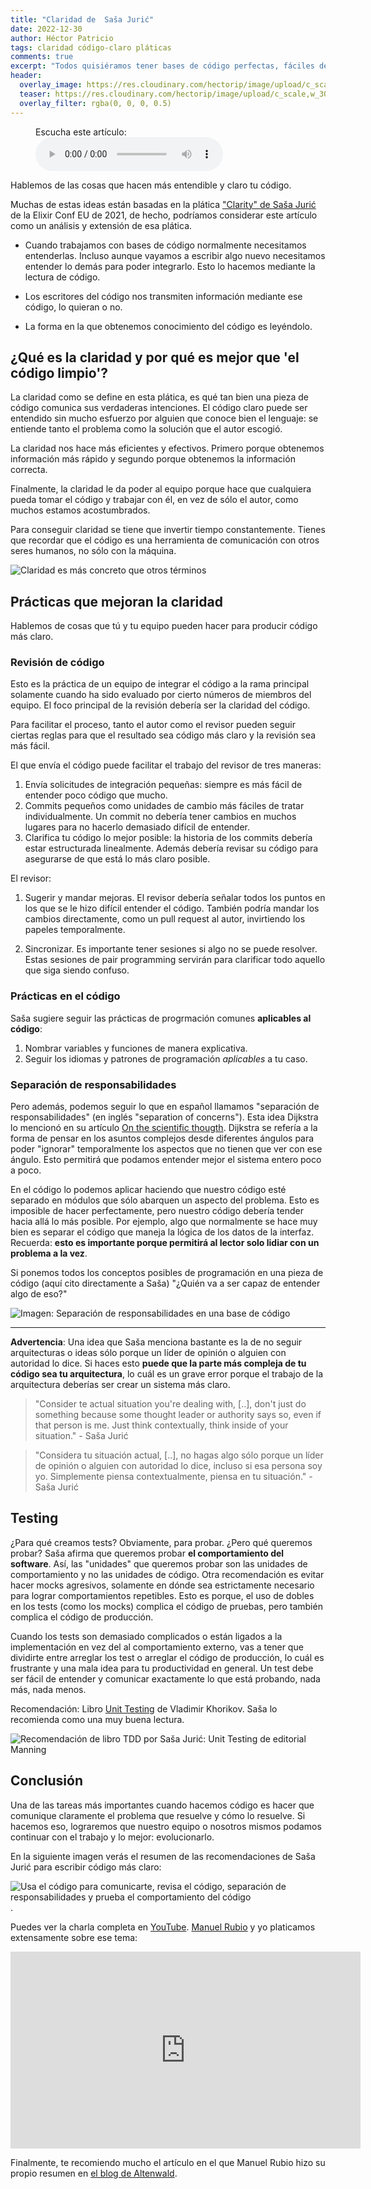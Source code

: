 ```yaml
---
title: "Claridad de  Saša Jurić"
date: 2022-12-30
author: Héctor Patricio
tags: claridad código-claro pláticas
comments: true
excerpt: "Todos quisiéramos tener bases de código perfectas, fáciles de mantener y totalmente claras. Esto es casi imposible, pero podemos acercarnos. Vemos cómo."
header:
  overlay_image: https://res.cloudinary.com/hectorip/image/upload/c_scale,w_1200/v1672204121/ivan-bandura-8VePVILfCKU-unsplash_bhsnsa.jpg
  teaser: https://res.cloudinary.com/hectorip/image/upload/c_scale,w_300/v1672204121/ivan-bandura-8VePVILfCKU-unsplash_bhsnsa.jpg
  overlay_filter: rgba(0, 0, 0, 0.5)
---
```


<figure>
    <figcaption>Escucha este artículo:</figcaption>
    <audio
        controls
        src="/media/cc0-audio/t-rex-roar.mp3">
            <a href="https://res.cloudinary.com/hectorip/video/upload/v1672460944/clarity-2_vrm0vk.wav">
                Descargar audio
            </a>
    </audio>
</figure>
Hablemos de las cosas que hacen más entendible y claro tu código.

Muchas de estas ideas están basadas en la plática ["Clarity" de Saša Jurić](https://www.youtube.com/watch?v=6sNmJtoKDCo) de la Elixir Conf EU de 2021, de hecho, podríamos considerar este artículo como un análisis y extensión de esa plática.

- Cuando trabajamos con bases de código normalmente necesitamos entenderlas. Incluso aunque vayamos a escribir algo nuevo necesitamos entender lo demás para poder integrarlo. Esto lo hacemos mediante la lectura de código.

- Los escritores del código nos transmiten información mediante ese código, lo quieran o no.

- La forma en la que obtenemos conocimiento del código es leyéndolo.

## ¿Qué es la claridad y por qué es mejor que 'el código limpio'?

La claridad como se define en esta plática, es qué tan bien una pieza de código comunica sus verdaderas intenciones. El código claro puede ser entendido sin mucho esfuerzo por alguien que conoce bien el lenguaje: se entiende tanto el problema como la solución que el autor escogió.

La claridad nos hace más eficientes y efectivos. Primero porque obtenemos información más rápido y segundo porque obtenemos la información correcta.

Finalmente, la claridad le da poder al equipo porque hace que cualquiera pueda tomar el código y trabajar con él, en vez de sólo el autor, como muchos estamos acostumbrados.

Para conseguir claridad se tiene que invertir tiempo constantemente. Tienes que recordar que el código es una herramienta de comunicación con otros seres humanos, no sólo con la máquina.

![Claridad es más concreto que otros términos](https://res.cloudinary.com/hectorip/image/upload/c_scale,w_800/v1672409158/Screen_Shot_2022-12-28_at_9.37.57_aje64x.png)

## Prácticas que mejoran la claridad

Hablemos de cosas que tú y tu equipo pueden hacer para producir código más claro.

### Revisión de código

Esto es la práctica de un equipo de integrar el código a la rama principal solamente cuando ha sido evaluado por cierto números de miembros del equipo. El foco principal de la revisión debería ser la claridad del código.

Para facilitar el proceso, tanto el autor como el revisor pueden seguir ciertas reglas para que el resultado sea código más claro y la revisión sea más fácil.

El que envía el código puede facilitar el trabajo del revisor de tres maneras:

1. Envía solicitudes de integración pequeñas: siempre es más fácil de entender poco código que mucho.
2. Commits pequeños como unidades de cambio más fáciles de tratar individualmente. Un commit no debería tener cambios en muchos lugares para no hacerlo demasiado difícil de entender.
3. Clarifica tu código lo mejor posible: la historia de los commits debería estar estructurada linealmente. Además debería revisar su código para asegurarse de que está lo más claro posible.

El revisor:

1. Sugerir y mandar mejoras. El revisor debería señalar todos los puntos en los que se le hizo difícil entender el código. También podría mandar los cambios directamente, como un pull request al autor, invirtiendo los papeles temporalmente.

2. Sincronizar. Es importante tener sesiones si algo no se puede resolver. Estas sesiones de pair programming servirán para clarificar todo aquello que siga siendo confuso.

### Prácticas en el código

Saša sugiere seguir las prácticas de progrmación comunes **aplicables al código**:

1. Nombrar variables y funciones de manera explicativa.
2. Seguir los idiomas y patrones de programación _aplicables_ a tu caso.

### Separación de responsabilidades

Pero además, podemos seguir lo que en español llamamos "separación de responsabilidades" (en inglés "separation of concerns"). Esta idea Dijkstra lo mencionó en su artículo [On the scientific thougth](https://www.cs.utexas.edu/users/EWD/transcriptions/EWD04xx/EWD447.html). Dijkstra se refería a la forma de pensar en los asuntos complejos desde diferentes ángulos para poder "ignorar" temporalmente los aspectos que no tienen que ver con ese ángulo. Esto permitirá que podamos entender mejor el sistema entero poco a poco.

En el código lo podemos aplicar haciendo que nuestro código esté separado en módulos que sólo abarquen un aspecto del problema. Esto es imposible de hacer perfectamente, pero nuestro código debería tender hacia allá lo más posible. Por ejemplo, algo que normalmente se hace muy bien es separar el código que maneja la lógica de los datos de la interfaz. Recuerda: **esto es importante porque permitirá al lector solo lidiar con un problema a la vez**.

Si ponemos todos los conceptos posibles de programación en una pieza de código (aquí cito directamente a Saša) "¿Quién va a ser capaz de entender algo de eso?"

![Imagen: Separación de responsabilidades en una base de código](https://res.cloudinary.com/hectorip/image/upload/c_scale,w_800/v1672409162/Screen_Shot_2022-12-30_at_8.05.42_ycvhe7.png)

---

**Advertencia**: Una idea que Saša menciona bastante es la de no seguir arquitecturas o ideas sólo porque un líder de opinión o alguien con autoridad lo dice. Si haces esto **puede que la parte más compleja de tu código sea tu arquitectura**, lo cuál es un grave error porque el trabajo de la arquitectura deberías ser crear un sistema más claro.

> "Consider te actual situation you're dealing with, [..], don't just do something because some thought leader or authority says so, even if that person is me. Just think contextually, think inside of your situation." - Saša Jurić

> "Considera tu situación actual, [..], no hagas algo sólo porque un líder de opinión o alguien con autoridad lo dice, incluso si esa persona soy yo. Simplemente piensa contextualmente, piensa en tu situación." - Saša Jurić

## Testing

¿Para qué creamos tests? Obviamente, para probar. ¿Pero qué queremos probar? Saša afirma que queremos probar **el comportamiento del software**. Así, las "unidades" que queremos probar son las unidades de comportamiento y no las unidades de código. Otra recomendación es evitar hacer mocks agresivos, solamente en dónde sea estrictamente necesario para lograr comportamientos repetibles. Esto es porque, el uso de dobles en los tests (como los mocks) complica el código de pruebas, pero también complica el código de producción.

Cuando los tests son demasiado complicados o están ligados a la implementación en vez del al comportamiento externo, vas a tener que dividirte entre arreglar los test o arreglar el código de producción, lo cuál es frustrante y una mala idea para tu productividad en general. Un test debe ser fácil de entender y comunicar exactamente lo que está probando, nada más, nada menos.

Recomendación: Libro [Unit Testing](https://www.manning.com/books/unit-testing) de Vladimir Khorikov. Saša lo recomienda como una muy buena lectura.

![Recomendación de libro TDD por Saša Jurić: Unit Testing de editorial Manning](https://res.cloudinary.com/hectorip/image/upload/c_scale,w_800/v1672450947/Screen_Shot_2022-12-30_at_12.03.25_nedtbg.png)

## Conclusión

Una de las tareas más importantes cuando hacemos código es hacer que comunique claramente el problema que resuelve y cómo lo resuelve. Si hacemos eso, lograremos que nuestro equipo o nosotros mismos podamos continuar con el trabajo y lo mejor: evolucionarlo.

En la siguiente imagen verás el resumen de las recomendaciones de Saša Jurić para escribir código más claro:

![Usa el código para comunicarte, revisa el código, separación de responsabilidades y prueba el comportamiento del código](https://res.cloudinary.com/hectorip/image/upload/c_scale,w_800/v1672450967/Screen_Shot_2022-12-30_at_18.48.20_hekzsv.png).

Puedes ver la charla completa en [YouTube](https://www.youtube.com/watch?v=6sNmJtoKDCo). [Manuel Rubio](https://twitter.com/mronerlang) y yo platicamos extensamente sobre ese tema:

<iframe width="560" height="315" src="https://www.youtube.com/embed/Gswx3ko3A_E" title="YouTube video player" frameborder="0" allow="accelerometer; autoplay; clipboard-write; encrypted-media; gyroscope; picture-in-picture" allowfullscreen></iframe>

Finalmente, te recomiendo mucho el artículo en el que Manuel Rubio hizo su propio resumen en [el blog de Altenwald](https://altenwald.org/2021/09/27/claridad/).
